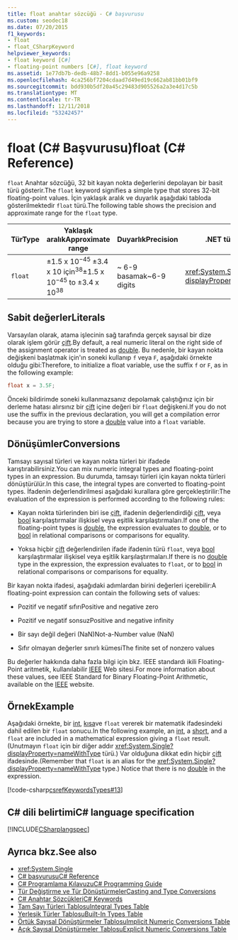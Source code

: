 ```yaml
---
title: float anahtar sözcüğü - C# başvurusu
ms.custom: seodec18
ms.date: 07/20/2015
f1_keywords:
- float
- float_CSharpKeyword
helpviewer_keywords:
- float keyword [C#]
- floating-point numbers [C#], float keyword
ms.assetid: 1e77db7b-dedb-48b7-8dd1-b055e96a9258
ms.openlocfilehash: 4ca256bf7204cdaad7d49ed19c662ab81bb01bf9
ms.sourcegitcommit: bdd930b5df20a45c29483d905526a2a3e4d17c5b
ms.translationtype: MT
ms.contentlocale: tr-TR
ms.lasthandoff: 12/11/2018
ms.locfileid: "53242457"
---
```

# <a name="float-c-reference"></a><span data-ttu-id="fac4b-102">float (C# Başvurusu)</span><span class="sxs-lookup"><span data-stu-id="fac4b-102">float (C# Reference)</span></span>

<span data-ttu-id="fac4b-103">`float` Anahtar sözcüğü, 32 bit kayan nokta değerlerini depolayan bir basit türü gösterir.</span><span class="sxs-lookup"><span data-stu-id="fac4b-103">The `float` keyword signifies a simple type that stores 32-bit floating-point values.</span></span> <span data-ttu-id="fac4b-104">İçin yaklaşık aralık ve duyarlık aşağıdaki tabloda gösterilmektedir `float` türü.</span><span class="sxs-lookup"><span data-stu-id="fac4b-104">The following table shows the precision and approximate range for the `float` type.</span></span>

|<span data-ttu-id="fac4b-105">Tür</span><span class="sxs-lookup"><span data-stu-id="fac4b-105">Type</span></span>|<span data-ttu-id="fac4b-106">Yaklaşık aralık</span><span class="sxs-lookup"><span data-stu-id="fac4b-106">Approximate range</span></span>|<span data-ttu-id="fac4b-107">Duyarlık</span><span class="sxs-lookup"><span data-stu-id="fac4b-107">Precision</span></span>|<span data-ttu-id="fac4b-108">.NET türü</span><span class="sxs-lookup"><span data-stu-id="fac4b-108">.NET type</span></span>|  
|----------|-----------------------|---------------|-------------------------|  
|`float`|<span data-ttu-id="fac4b-109">±1.5 x 10<sup>−45</sup> ±3.4 x 10 için<sup>38</sup></span><span class="sxs-lookup"><span data-stu-id="fac4b-109">±1.5 x 10<sup>−45</sup> to ±3.4 x 10<sup>38</sup></span></span>|<span data-ttu-id="fac4b-110">~ 6-9 basamak</span><span class="sxs-lookup"><span data-stu-id="fac4b-110">~6-9 digits</span></span>|<xref:System.Single?displayProperty=nameWithType>|  

## <a name="literals"></a><span data-ttu-id="fac4b-111">Sabit değerler</span><span class="sxs-lookup"><span data-stu-id="fac4b-111">Literals</span></span>

<span data-ttu-id="fac4b-112">Varsayılan olarak, atama işlecinin sağ tarafında gerçek sayısal bir dize olarak işlem görür [çift](double.md).</span><span class="sxs-lookup"><span data-stu-id="fac4b-112">By default, a real numeric literal on the right side of the assignment operator is treated as [double](double.md).</span></span> <span data-ttu-id="fac4b-113">Bu nedenle, bir kayan nokta değişkeni başlatmak için'ın soneki kullanıp `f` veya `F`, aşağıdaki örnekte olduğu gibi:</span><span class="sxs-lookup"><span data-stu-id="fac4b-113">Therefore, to initialize a float variable, use the suffix `f` or `F`, as in the following example:</span></span>

```csharp
float x = 3.5F;
```

<span data-ttu-id="fac4b-114">Önceki bildirimde soneki kullanmazsanız depolamak çalıştığınız için bir derleme hatası alırsınız bir [çift](double.md) içine değeri bir `float` değişkeni.</span><span class="sxs-lookup"><span data-stu-id="fac4b-114">If you do not use the suffix in the previous declaration, you will get a compilation error because you are trying to store a [double](double.md) value into a `float` variable.</span></span>

## <a name="conversions"></a><span data-ttu-id="fac4b-115">Dönüşümler</span><span class="sxs-lookup"><span data-stu-id="fac4b-115">Conversions</span></span>

<span data-ttu-id="fac4b-116">Tamsayı sayısal türleri ve kayan nokta türleri bir ifadede karıştırabilirsiniz.</span><span class="sxs-lookup"><span data-stu-id="fac4b-116">You can mix numeric integral types and floating-point types in an expression.</span></span> <span data-ttu-id="fac4b-117">Bu durumda, tamsayı türleri için kayan nokta türleri dönüştürülür.</span><span class="sxs-lookup"><span data-stu-id="fac4b-117">In this case, the integral types are converted to floating-point types.</span></span> <span data-ttu-id="fac4b-118">İfadenin değerlendirilmesi aşağıdaki kurallara göre gerçekleştirilir:</span><span class="sxs-lookup"><span data-stu-id="fac4b-118">The evaluation of the expression is performed according to the following rules:</span></span>

- <span data-ttu-id="fac4b-119">Kayan nokta türlerinden biri ise [çift](double.md), ifadenin değerlendirdiği [çift](double.md), veya [bool](bool.md) karşılaştırmalar ilişkisel veya eşitlik karşılaştırmaları.</span><span class="sxs-lookup"><span data-stu-id="fac4b-119">If one of the floating-point types is [double](double.md), the expression evaluates to [double](double.md), or to [bool](bool.md) in relational comparisons or comparisons for equality.</span></span>

- <span data-ttu-id="fac4b-120">Yoksa hiçbir [çift](double.md) değerlendirilen ifade ifadenin türü `float`, veya [bool](bool.md) karşılaştırmalar ilişkisel veya eşitlik karşılaştırmaları.</span><span class="sxs-lookup"><span data-stu-id="fac4b-120">If there is no [double](double.md) type in the expression, the expression evaluates to `float`, or to [bool](bool.md) in relational comparisons or comparisons for equality.</span></span>

<span data-ttu-id="fac4b-121">Bir kayan nokta ifadesi, aşağıdaki adımlardan birini değerleri içerebilir:</span><span class="sxs-lookup"><span data-stu-id="fac4b-121">A floating-point expression can contain the following sets of values:</span></span>

- <span data-ttu-id="fac4b-122">Pozitif ve negatif sıfırı</span><span class="sxs-lookup"><span data-stu-id="fac4b-122">Positive and negative zero</span></span>

- <span data-ttu-id="fac4b-123">Pozitif ve negatif sonsuz</span><span class="sxs-lookup"><span data-stu-id="fac4b-123">Positive and negative infinity</span></span>

- <span data-ttu-id="fac4b-124">Bir sayı değil değeri (NaN)</span><span class="sxs-lookup"><span data-stu-id="fac4b-124">Not-a-Number value (NaN)</span></span>

- <span data-ttu-id="fac4b-125">Sıfır olmayan değerler sınırlı kümesi</span><span class="sxs-lookup"><span data-stu-id="fac4b-125">The finite set of nonzero values</span></span>

<span data-ttu-id="fac4b-126">Bu değerler hakkında daha fazla bilgi için bkz. IEEE standardı ikili Floating-Point aritmetik, kullanılabilir [IEEE](https://www.ieee.org) Web sitesi.</span><span class="sxs-lookup"><span data-stu-id="fac4b-126">For more information about these values, see IEEE Standard for Binary Floating-Point Arithmetic, available on the [IEEE](https://www.ieee.org) website.</span></span>

## <a name="example"></a><span data-ttu-id="fac4b-127">Örnek</span><span class="sxs-lookup"><span data-stu-id="fac4b-127">Example</span></span>

<span data-ttu-id="fac4b-128">Aşağıdaki örnekte, bir [int](int.md), [kısa](short.md)ve `float` vererek bir matematik ifadesindeki dahil edilen bir `float` sonucu.</span><span class="sxs-lookup"><span data-stu-id="fac4b-128">In the following example, an [int](int.md), a [short](short.md), and a `float` are included in a mathematical expression giving a `float` result.</span></span> <span data-ttu-id="fac4b-129">(Unutmayın `float` için bir diğer addır <xref:System.Single?displayProperty=nameWithType> türü.) Var olduğuna dikkat edin hiçbir [çift](double.md) ifadesinde.</span><span class="sxs-lookup"><span data-stu-id="fac4b-129">(Remember that `float` is an alias for the <xref:System.Single?displayProperty=nameWithType> type.) Notice that there is no [double](double.md) in the expression.</span></span>

[!code-csharp[csrefKeywordsTypes#13](~/samples/snippets/csharp/VS_Snippets_VBCSharp/csrefKeywordsTypes/CS/keywordsTypes.cs#13)]

## <a name="c-language-specification"></a><span data-ttu-id="fac4b-130">C# dili belirtimi</span><span class="sxs-lookup"><span data-stu-id="fac4b-130">C# language specification</span></span>

[!INCLUDE[CSharplangspec](~/includes/csharplangspec-md.md)]

## <a name="see-also"></a><span data-ttu-id="fac4b-131">Ayrıca bkz.</span><span class="sxs-lookup"><span data-stu-id="fac4b-131">See also</span></span>

- <xref:System.Single>  
- [<span data-ttu-id="fac4b-132">C# başvurusu</span><span class="sxs-lookup"><span data-stu-id="fac4b-132">C# Reference</span></span>](../index.md)  
- [<span data-ttu-id="fac4b-133">C# Programlama Kılavuzu</span><span class="sxs-lookup"><span data-stu-id="fac4b-133">C# Programming Guide</span></span>](../../programming-guide/index.md)  
- [<span data-ttu-id="fac4b-134">Tür Değiştirme ve Tür Dönüştürmeler</span><span class="sxs-lookup"><span data-stu-id="fac4b-134">Casting and Type Conversions</span></span>](../../programming-guide/types/casting-and-type-conversions.md)  
- [<span data-ttu-id="fac4b-135">C# Anahtar Sözcükleri</span><span class="sxs-lookup"><span data-stu-id="fac4b-135">C# Keywords</span></span>](index.md)  
- [<span data-ttu-id="fac4b-136">Tam Sayı Türleri Tablosu</span><span class="sxs-lookup"><span data-stu-id="fac4b-136">Integral Types Table</span></span>](integral-types-table.md)  
- [<span data-ttu-id="fac4b-137">Yerleşik Türler Tablosu</span><span class="sxs-lookup"><span data-stu-id="fac4b-137">Built-In Types Table</span></span>](built-in-types-table.md)  
- [<span data-ttu-id="fac4b-138">Örtük Sayısal Dönüştürmeler Tablosu</span><span class="sxs-lookup"><span data-stu-id="fac4b-138">Implicit Numeric Conversions Table</span></span>](implicit-numeric-conversions-table.md)  
- [<span data-ttu-id="fac4b-139">Açık Sayısal Dönüştürmeler Tablosu</span><span class="sxs-lookup"><span data-stu-id="fac4b-139">Explicit Numeric Conversions Table</span></span>](explicit-numeric-conversions-table.md)  